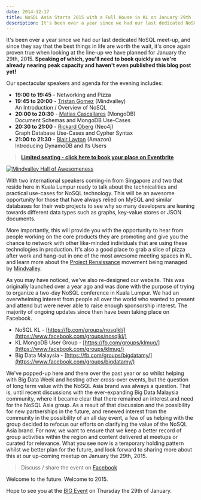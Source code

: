 ```yaml
---
date: 2014-12-17
title: NoSQL Asia Starts 2015 with a Full House in KL on January 29th
description: It's been over a year since we had our last dedicated NoSQL meet-up, and since they say that the best things in life are worth the wait, it's once again proven true when looking at the line-up we have planned for January the 29th, 2015.
---
```


It's been over a year since we had our last dedicated NoSQL meet-up, and since they say that the best things in life are worth the wait, it's once again proven true when looking at the line-up we have planned for January the 29th, 2015. __Speaking of which, you'll need to book quickly as we're already nearing peak capacity and haven't even published this blog post yet!__

<!--more-->

Our spectacular speakers and agenda for the evening includes:

* __19:00 to 19:45__ - Networking and Pizza
* __19:45 to 20:00__ - [Tristan Gomez](https://twitter.com/parasquid) (Mindvalley)<br />An Introduction / Overview of NoSQL
* __20:00 to 20:30__ - [Matias Cascallares](https://twitter.com/mcascallares) (MongoDB)<br />Document Schemas and MongoDB Use-Cases
* __20:30 to 21:00__ - [Rickard Oberg](https://twitter.com/rickardoberg) (Neo4j)<br />Graph Database Use-Cases and Cypher Syntax
* __21:00 to 21:30__ - [Blair Layton](https://sg.linkedin.com/in/blairlayton) (Amazon)<br />Introducing DynamoDB and Its Users

> [__Limited seating - click here to book your place on  Eventbrite__](https://www.eventbrite.com/e/nosql-asia-presents-an-evening-with-nosql-tickets-15001711523)

[![Mindvalley Hall of Awesomeness](/assets/img/starting-2015/nosqlevent.png)](https://www.eventbrite.com/e/nosql-asia-presents-an-evening-with-nosql-tickets-15001711523)

With two international speakers coming-in from Singapore and two that reside here in Kuala Lumpur ready to talk about the technicalities and practical use-cases for NoSQL technology. This will be an awesome opportunity for those that have always relied on MySQL and similar databases for their web projects to see why so many developers are leaning towards different data types such as graphs, key-value stores or JSON documents.

More importantly, this will provide you with the opportunity to hear from people working on the core products they are promoting and give you the chance to network with other like-minded individuals that are using these technologies in production. It's also a good place to grab a slice of pizza after work and hang-out in one of the most awesome meeting spaces in KL and learn more about the [Project Renaissance](http://www.projectrenaissance.com/) movement being managed by [Mindvalley](http://mindvalley.com).

As you may have noticed, we've also re-designed our website. This was originally launched over a year ago and was done with the purpose of trying to organize a two-day NoSQL conference in Kuala Lumpur. We had an overwhelming interest from people all over the world who wanted to present and attend but were never able to raise enough sponsorship interest. The majority of ongoing updates since then have been taking place on Facebook.

* NoSQL KL - [https://fb.com/groups/nosqlkl/](https://www.facebook.com/groups/nosqlkl/)
* KL MongoDB User Group - [https://fb.com/groups/klmug/](https://www.facebook.com/groups/klmug/)
* Big Data Malaysia - [https://fb.com/groups/bigdatamy/](https://www.facebook.com/groups/bigdatamy/)

We've popped-up here and there over the past year or so whilst helping with Big Data Week and hosting other cross-over events, but the question of long term value with the NoSQL Asia brand was always a question. That is, until recent discussions with the ever-expanding Big Data Malaysia community, where it became clear that there remained an interest and need for the NoSQL Asia group. As a result of that discussion and the possibility for new partnerships in the future, and renewed interest from the community in the possibility of an all day event, a few of us helping with the group decided to refocus our efforts on clarifying the value of the NoSQL Asia brand. For now, we want to ensure that we keep a better record of group activities within the region and content delivered at meetups or curated for relevance. What you see now is a temporary holding pattern whilst we better plan for the future, and look forward to sharing more about this at our up-coming meetup on January the 29th, 2015.

> Discuss / share the event on [Facebook](https://www.facebook.com/events/1556753981209665/)

Welcome to the future. Welcome to 2015.

Hope to see you at the [BIG Event](https://www.eventbrite.com/e/nosql-asia-presents-an-evening-with-nosql-tickets-15001711523) on Thursday the 29th of January.
